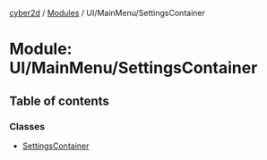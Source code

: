[cyber2d](../README.md) / [Modules](../modules.md) / UI/MainMenu/SettingsContainer

# Module: UI/MainMenu/SettingsContainer

## Table of contents

### Classes

- [SettingsContainer](../classes/UI_MainMenu_SettingsContainer.SettingsContainer.md)
